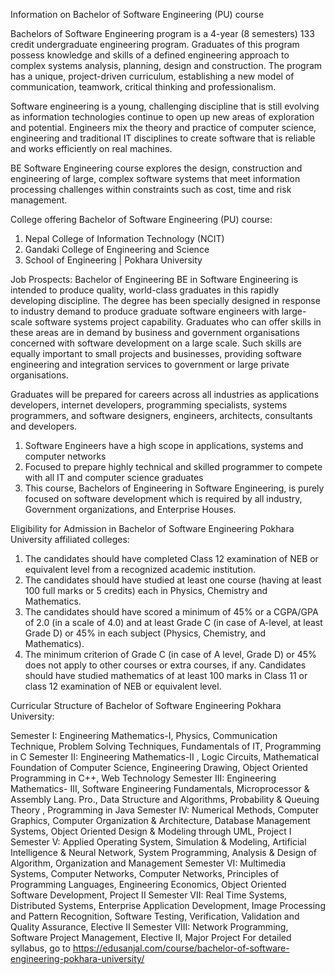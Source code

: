 Information on Bachelor of Software Engineering (PU) course

Bachelors of Software Engineering program is a 4-year (8 semesters) 133 credit undergraduate engineering program.  Graduates of this program possess knowledge and skills of a defined engineering approach to complex systems analysis, planning, design and construction. The program has a unique, project-driven curriculum, establishing a new model of communication, teamwork, critical thinking and professionalism.

Software engineering is a young, challenging discipline that is still evolving as information technologies continue to open up new areas of exploration and potential. Engineers mix the theory and practice of computer science, engineering and traditional IT disciplines to create software that is reliable and works efficiently on real machines.

BE Software Engineering course explores the design, construction and engineering of large, complex software systems that meet information processing challenges within constraints such as cost, time and risk management.


College offering Bachelor of Software Engineering (PU) course: 
1. Nepal College of Information Technology (NCIT)
2. Gandaki College of Engineering and Science
3. School of Engineering | Pokhara University

Job Prospects:
Bachelor of Engineering BE in Software Engineering is intended to produce quality, world-class graduates in this rapidly developing discipline. The degree has been specially designed in response to industry demand to produce graduate software engineers with large-scale software systems project capability. Graduates who can offer skills in these areas are in demand by business and government organisations concerned with software development on a large scale. Such skills are equally important to small projects and businesses, providing software engineering and integration services to government or large private organisations.

Graduates will be prepared for careers across all industries as applications developers, internet developers, programming specialists, systems programmers, and software designers, engineers, architects, consultants and developers.

1. Software Engineers have a high scope in applications, systems and computer networks
2. Focused to prepare highly technical and skilled programmer to compete with all IT and computer science graduates
3. This course, Bachelors of Engineering in Software Engineering, is purely focused on software development which is required by all industry, Government organizations, and Enterprise Houses.



Eligibility for Admission in Bachelor of Software Engineering Pokhara University affiliated colleges:

1. The candidates should have completed Class 12 examination of NEB or equivalent level from a recognized academic institution.
2. The candidates should have studied at least one course (having at least 100 full marks or 5 credits) each in Physics, Chemistry and Mathematics.
3. The candidates should have scored a minimum of 45% or a CGPA/GPA of 2.0 (in a scale of 4.0) and at least Grade C (in case of A-level, at least Grade D) or 45% in each subject (Physics, Chemistry, and Mathematics).
4. The minimum criterion of Grade C (in case of A level, Grade D) or 45% does not apply to other courses or extra courses, if any. Candidates should have studied mathematics of at least 100 marks in Class 11 or class 12 examination of NEB or equivalent level.


Curricular Structure of Bachelor of Software Engineering Pokhara University:

Semester I: Engineering Mathematics-I, Physics, Communication Technique, Problem Solving Techniques, Fundamentals of IT, Programming in C
Semester II: Engineering Mathematics-II , Logic Circuits, Mathematical Foundation of Computer Science, Engineering Drawing, Object Oriented Programming in C++, Web Technology
Semester III: 	Engineering Mathematics- III, Software Engineering Fundamentals, Microprocessor & Assembly Lang. Pro., Data Structure and Algorithms, Probability & Queuing Theory , Programming in Java
Semester IV: 	Numerical Methods, Computer Graphics, Computer Organization & Architecture, Database Management Systems, Object Oriented Design & Modeling through UML, Project I
Semester V: Applied Operating System, 	Simulation & Modeling, Artificial Intelligence & Neural Network, System Programming, Analysis & Design of Algorithm, Organization and Management
Semester VI: Multimedia Systems, Computer Networks, Computer Networks, Principles of Programming Languages, Engineering Economics, Object Oriented Software Development, Project II
Semester VII: Real Time Systems, Distributed Systems, Enterprise Application Development, Image Processing and Pattern Recognition, Software Testing, Verification, Validation and Quality Assurance, Elective II
Semester VIII: 	Network Programming, Software Project Management, Elective II, Major Project
For detailed syllabus, go to https://edusanjal.com/course/bachelor-of-software-engineering-pokhara-university/